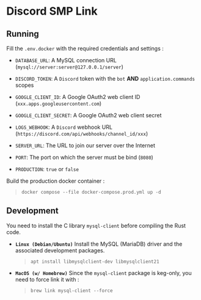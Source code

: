# Discord SMP Link

## Running

Fill the `.env.docker` with the required credentials and settings :

-   `DATABASE_URL`: A MySQL connection URL (`mysql://server:server@127.0.0.1/server`)
-   `DISCORD_TOKEN`: A `Discord` token with the `bot` **AND** `application.commands` scopes
-   `GOOGLE_CLIENT_ID`: A Google OAuth2 web client ID (`xxx.apps.googleusercontent.com`)
-   `GOOGLE_CLIENT_SECRET`: A Google OAuth2 web client secret

-   `LOGS_WEBHOOK`: A `Discord` webhook URL (`https://discord.com/api/webhooks/channel_id/xxx`)
-   `SERVER_URL`: The URL to join our server over the Internet
-   `PORT`: The port on which the server must be bind (`8080`)
-   `PRODUCTION`: `true` or `false`

Build the production docker container :

> `docker compose --file docker-compose.prod.yml up -d`

## Development

You need to install the C library `mysql-client` before compiling the Rust code.

-   **`Linux (Debian/Ubuntu)`**
    Install the MySQL (MariaDB) driver and the associated development packages.

    > `apt install libmysqlclient-dev libmysqlclient21`

-   **`MacOS (w/ Homebrew)`**
    Since the `mysql-client` package is keg-only, you need to force link it with :
    > `brew link mysql-client --force`
